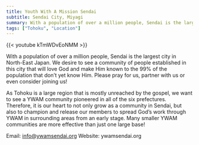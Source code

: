 ```yaml
---
title: Youth With A Mission Sendai
subtitle: Sendai City, Miyagi
summary: With a population of over a million people, Sendai is the largest city in North-East Japan.
tags: ["Tohoku", "Location"]
---
```


{{< youtube kTmWDvEoNMM >}}

With a population of over a million people, Sendai is the largest city in North-East Japan. We desire to see a community of people established in this city that will love God and make Him known to the 99% of the population that don’t yet know Him. Please pray for us, partner with us or even consider joining us!

As Tohoku is a large region that is mostly unreached by the gospel, we want to see a YWAM community pioneered in all of the six prefectures. Therefore, it is our heart to not only grow as a community in Sendai, but also to champion and release our members to spread God’s work through YWAM in surrounding areas from an early stage. Many smaller YWAM communities are more effective than just one large base!

Email: info@ywamsendai.org
Website: ywamsendai.org
